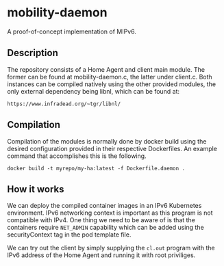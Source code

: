 # mobility-daemon
A proof-of-concept implementation of MIPv6.

## Description
The repository consists of a Home Agent and client main module. The former can be found at mobility-daemon.c, the latter under client.c. Both instances can be compiled natively using the other provided modules, the only external dependency being libnl, which can be found at:
```
https://www.infradead.org/~tgr/libnl/
```

## Compilation
Compilation of the modules is normally done by docker build using the desired configuration provided in their respective Dockerfiles. An example command that accomplishes this is the following.
```
docker build -t myrepo/my-ha:latest -f Dockerfile.daemon .
```

## How it works
We can deploy the compiled container images in an IPv6 Kubernetes environment. IPv6 networking context is important as this program is not compatible with IPv4.
One thing we need to be aware of is that the containers require ```NET_ADMIN``` capability which can be added using the securityContext tag in the pod template file.

We can try out the client by simply supplying the ```cl.out``` program with the IPv6 address of the Home Agent and running it with root priviliges.
